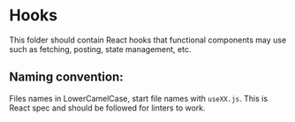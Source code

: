# Hooks

This folder should contain React hooks that functional components may use such as fetching, posting, state management, etc.

## Naming convention:

Files names in LowerCamelCase, start file names with `useXX.js`. This is React spec and should be followed for linters to work.